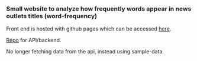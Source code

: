 ### Small website to analyze how frequently words appear in news outlets titles (word-frequency)
Front end is hosted with github pages which can be accessed [here](https://b4nter.github.io/word-frequency-frontend).

[Repo](https://github.com/b4nter/word-frequency-backend) for API/backend.

No longer fetching data from the api, instead using sample-data.

